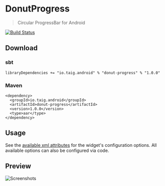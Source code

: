 # DonutProgress

> Circular ProgressBar for Android

[![Build Status](https://travis-ci.org/Taig/DonutProgress.svg?branch=master)](https://travis-ci.org/Taig/DonutProgress)

## Download

### sbt

`libraryDependencies += "io.taig.android" % "donut-progress" % "1.0.0"`

### Maven

````
<dependency>
  <groupId>io.taig.android</groupId>
  <artifactId>donut-progress</artifactId>
  <version>1.0.0</version>
  <type>aar</type>
</dependency>
````

## Usage

See the [available xml attributes](https://github.com/taig/donutprogress/blob/master/src/main/res/values/attrs.xml) for the widget's configuration options. All available options can also be configured via code.

## Preview

![Screenshots](http://taig.io/DonutProgress/screenshot.png)